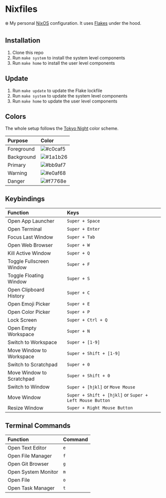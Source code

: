 # Nixfiles

:snowflake: My personal [NixOS](https://nixos.org/) configuration.
It uses [Flakes](https://nixos.wiki/wiki/Flakes) under the hood.

## Installation

1. Clone this repo
1. Run `make system` to install the system level components
1. Run `make home` to install the user level components

## Update

1. Run `make update` to update the Flake lockfile
1. Run `make system` to update the system level components
1. Run `make home` to update the user level components

## Colors

The whole setup follows the [Tokyo Night](https://github.com/folke/tokyonight.nvim) color scheme.

| Purpose    | Color                                                                                                       |
| :--------- | :---------------------------------------------------------------------------------------------------------- |
| Foreground | ![#c0caf5](<https://images.placeholders.dev/?width=50&height=50&bgColor=%23c0caf5&textColor=rgba(0,0,0,0)>) |
| Background | ![#1a1b26](<https://images.placeholders.dev/?width=50&height=50&bgColor=%231a1b26&textColor=rgba(0,0,0,0)>) |
| Primary    | ![#bb9af7](<https://images.placeholders.dev/?width=50&height=50&bgColor=%23bb9af7&textColor=rgba(0,0,0,0)>) |
| Warning    | ![#e0af68](<https://images.placeholders.dev/?width=50&height=50&bgColor=%23e0af68&textColor=rgba(0,0,0,0)>) |
| Danger     | ![#f7768e](<https://images.placeholders.dev/?width=50&height=50&bgColor=%23f7768e&textColor=rgba(0,0,0,0)>) |

## Keybindings

| Function                  | Keys                                                    |
| :------------------------ | :------------------------------------------------------ |
| Open App Launcher         | `Super + Space`                                         |
| Open Terminal             | `Super + Enter`                                         |
| Focus Last Window         | `Super + Tab`                                           |
| Open Web Browser          | `Super + W`                                             |
| Kill Active Window        | `Super + Q`                                             |
| Toggle Fullscreen Window  | `Super + F`                                             |
| Toggle Floating Window    | `Super + S`                                             |
| Open Clipboard History    | `Super + C`                                             |
| Open Emoji Picker         | `Super + E`                                             |
| Open Color Picker         | `Super + P`                                             |
| Lock Screen               | `Super + Ctrl + Q`                                      |
| Open Empty Workspace      | `Super + N`                                             |
| Switch to Workspace       | `Super + [1-9]`                                         |
| Move Window to Workspace  | `Super + Shift + [1-9]`                                 |
| Switch to Scratchpad      | `Super + 0`                                             |
| Move Window to Scratchpad | `Super + Shift + 0`                                     |
| Switch to Window          | `Super + [hjkl]` or `Move Mouse`                        |
| Move Window               | `Super + Shift + [hjkl]` or `Super + Left Mouse Button` |
| Resize Window             | `Super + Right Mouse Button`                            |

## Terminal Commands

| Function            | Command |
| :------------------ | :------ |
| Open Text Editor    | `e`     |
| Open File Manager   | `f`     |
| Open Git Browser    | `g`     |
| Open System Monitor | `m`     |
| Open File           | `o`     |
| Open Task Manager   | `t`     |
